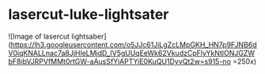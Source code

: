 # lasercut-luke-lightsater

![Image of lasercut lightsaber](https://lh3.googleusercontent.com/o5JJc61JiLgZcLMpGKH_HN7p9FJNB6dV0iqKNALLnac7a8JjHleLMjdD_IV5gUUqEeWk62VkudzCpFlyYkNtlONJGZWbF8jbVJRPVfMMt0rtGW-aAusSfYiAPTYiE0KuQU1DyvQt2w=s915-no =250x)


